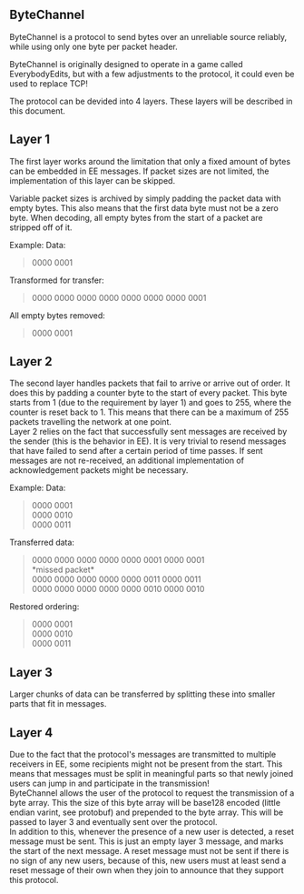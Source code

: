 ByteChannel
------------

ByteChannel is a protocol to send bytes over an unreliable source reliably, while using only one byte per packet header.

ByteChannel is originally designed to operate in a game called EverybodyEdits, but with a few adjustments to the protocol, it could even be used to replace TCP!

The protocol can be devided into 4 layers. These layers will be described in this document.

## Layer 1
The first layer works around the limitation that only a fixed amount of bytes can be embedded in EE messages. If packet sizes are not limited, the implementation of this layer can be skipped.

Variable packet sizes is archived by simply padding the packet data with empty bytes. This also means that the first data byte must not be a zero byte. When decoding, all empty bytes from the start of a packet are stripped off of it.

Example:
Data:
> 0000 0001

Transformed for transfer: 
> 0000 0000 0000 0000 0000 0000 0000 0001

All empty bytes removed:
> 0000 0001

## Layer 2
The second layer handles packets that fail to arrive or arrive out of order. It does this by padding a counter byte to the start of every packet. This byte starts from 1 (due to the requirement by layer 1) and goes to 255, where the counter is reset back to 1. This means that there can be a maximum of 255 packets travelling the network at one point.  
Layer 2 relies on the fact that successfully sent messages are received by the sender (this is the behavior in EE). It is very trivial to resend messages that have failed to send after a certain period of time passes. If sent messages are not re-received, an additional implementation of acknowledgement packets might be necessary.

Example:
Data:
> 0000 0001  
> 0000 0010  
> 0000 0011  

Transferred data: 
>  0000 0000 0000 0000 0000 0001 0000 0001  
>  \*missed packet*  
>  0000 0000 0000 0000 0000 0011 0000 0011  
>  0000 0000 0000 0000 0000 0010 0000 0010  

Restored ordering:
> 0000 0001  
> 0000 0010  
> 0000 0011  


## Layer 3
Larger chunks of data can be transferred by splitting these into smaller parts that fit in messages.

## Layer 4
Due to the fact that the protocol's messages are transmitted to multiple receivers in EE, some recipients might not be present from the start. This means that messages must be split in meaningful parts so that newly joined users can jump in and participate in the transmission!  
ByteChannel allows the user of the protocol to request the transmission of a byte array. This the size of this byte array will be base128 encoded (little endian varint, see protobuf) and prepended to the byte array. This will be passed to layer 3 and eventually sent over the protocol.  
In addition to this, whenever the presence of a new user is detected, a reset message must be sent. This is just an empty layer 3 message, and marks the start of the next message. A reset message must not be sent if there is no sign of any new users, because of this, new users must at least send a reset message of their own when they join to announce that they support this protocol.  
